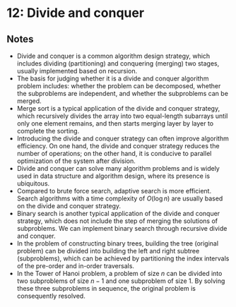 # 12: Divide and conquer
## Notes
- Divide and conquer is a common algorithm design strategy, which includes dividing (partitioning) and conquering (merging) two stages, usually implemented based on recursion.
- The basis for judging whether it is a divide and conquer algorithm problem includes: whether the problem can be decomposed, whether the subproblems are independent, and whether the subproblems can be merged.
- Merge sort is a typical application of the divide and conquer strategy, which recursively divides the array into two equal-length subarrays until only one element remains, and then starts merging layer by layer to complete the sorting.
- Introducing the divide and conquer strategy can often improve algorithm efficiency. On one hand, the divide and conquer strategy reduces the number of operations; on the other hand, it is conducive to parallel optimization of the system after division.
- Divide and conquer can solve many algorithm problems and is widely used in data structure and algorithm design, where its presence is ubiquitous.
- Compared to brute force search, adaptive search is more efficient. Search algorithms with a time complexity of $O(\log n)$ are usually based on the divide and conquer strategy.
- Binary search is another typical application of the divide and conquer strategy, which does not include the step of merging the solutions of subproblems. We can implement binary search through recursive divide and conquer.
- In the problem of constructing binary trees, building the tree (original problem) can be divided into building the left and right subtree (subproblems), which can be achieved by partitioning the index intervals of the pre-order and in-order traversals.
- In the Tower of Hanoi problem, a problem of size $n$ can be divided into two subproblems of size $n-1$ and one subproblem of size $1$. By solving these three subproblems in sequence, the original problem is consequently resolved.